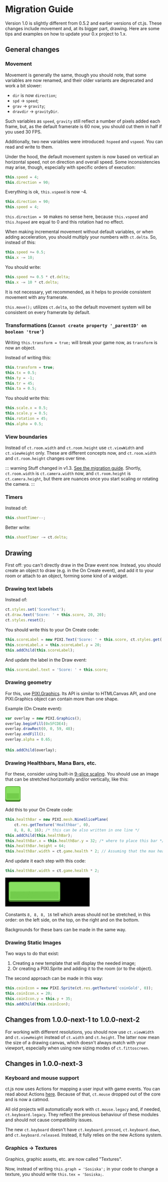 # Migration Guide

Version 1.0 is slightly different from 0.5.2 and earlier versions of ct.js. These changes include movement and, at its bigger part, drawing. Here are some tips and examples on how to update your 0.x project to 1.x.

## General changes

### Movement

Movement is generally the same, though you should note, that some variables are now renamed, and their older variants are deprecated and work a bit slower:

* `dir` is now `direction`;
* `spd` → `speed`;
* `grav` → `gravity`;
* `dravdir` → `gravityDir`.

Such variables as `speed`, `gravity` still reflect a number of pixels added each frame, but, as the default framerate is 60 now, you should cut them in half if you used 30 FPS.

Additionally, two new variables were introduced: `hspeed` and `vspeed`. You can read and write to them.

Under the hood, the default movement system is now based on vertical an horizontal speed, not on direction and overall speed. Some inconsistencies may arise, though, especially with specific orders of execution:

```js
this.speed = 4;
this.direction = 90;
```

Everything is ok, `this.vspeed` is now -4.

```js
this.direction = 90;
this.speed = 4;
```

`this.direction = 90` makes no sense here, because `this.vspeed` and `this.hspeed` are equal to 0 and this rotation had no effect.

When making incremental movement without default variables, or when adding acceleration, you should multiply your numbers with `ct.delta`. So, instead of this:

```js
this.speed += 0.5;
this.x -= 10;
```

You should write:

```js
this.speed += 0.5 * ct.delta;
this.x -= 10 * ct.delta;
```

It is not necessary, yet recommended, as it helps to provide consistent movement with any framerate. 

`this.move();` utilizes `ct.delta`, so the default movement system will be consistent on every framerate by default.

### Transformations (`Cannot create property '_parentID' on boolean 'true'`)

Writing `this.transform = true;` will break your game now, as `transform` is now an object.

Instead of writing this:

```js
this.transform = true;
this.tx = 0.5;
this.ty = -1;
this.tr = 45;
this.ta = 0.5;
```

You should write this:

```js
this.scale.x = 0.5;
this.scale.y = 0.5;
this.rotation = 45;
this.alpha = 0.5;
```

### View boundaries

Instead of `ct.room.width` and `ct.room.height` use `ct.viewWidth` and `ct.viewHeight` only. These are different concepts now, and `ct.room.width` and `ct.room.height` changes over time.

::: warning
Stuff changed in v1.3. [See the migration guide](./migration-1-2to1-3.md). Shortly, `ct.room.width` is `ct.camera.width` now, and `ct.room.height` is `ct.camera.height`, but there are nuances once you start scaling or rotating the camera.
:::

### Timers
Instead of:

```js
this.shootTimer--;
```

Better write:

```js
this.shootTimer -= ct.delta;
```

## Drawing

First off: you can't directly draw in the Draw event now. Instead, you should create an object to draw (e.g. in the On Create event), and add it to your room or attach to an object, forming some kind of a widget.

### Drawing text labels

Instead of:

```js
ct.styles.set('ScoreText');
ct.draw.text('Score: ' + this.score, 20, 20);
ct.styles.reset();
```

You should write this to your On Create code:

```js
this.scoreLabel = new PIXI.Text('Score: ' + this.score, ct.styles.get('ScoreText'));
this.scoreLabel.x = this.scoreLabel.y = 20;
this.addChild(this.scoreLabel);
```

And update the label in the Draw event:

```js
this.scoreLabel.text = 'Score: ' + this.score;
```

### Drawing geometry

For this, use [PIXI.Graphics](https://pixijs.download/release/docs/PIXI.Graphics.html). Its API is similar to HTMLCanvas API, and one PIXI.Graphics object can contain more than one shape.

Example (On Create event):

```js
var overlay = new PIXI.Graphics();
overlay.beginFill(0x5FCDE4);
overlay.drawRect(0, 0, 59, 48);
overlay.endFill();
overlay.alpha = 0.65;

this.addChild(overlay);
```

### Drawing Healthbars, Mana Bars, etc.

For these, consider using built-in [9-slice scaling](https://en.wikipedia.org/wiki/9-slice_scaling). You should use an image that can be stretched horizontally and/or vertically, like this:

![](./../images/migrationBarSource.png)

Add this to your On Create code:

```js
this.healthBar = new PIXI.mesh.NineSlicePlane(
    ct.res.getTexture('Healthbar', 0),
    8, 8, 8, 16); /* this can be also written in one line */
this.addChild(this.healthBar);
this.healthBar.x = this.healthBar.y = 32; /* where to place this bar */
this.healthBar.height = 64;
this.healthBar.width = ct.game.health * 2; // Assuming that the max health is 100 and you want 100×2 = 200px wide bar
```

And update it each step with this code:	

```js
this.healthBar.width = ct.game.health * 2;
```

![](./../images/migrationBars.gif)

Constants `8, 8, 8, 16` tell which areas should not be stretched, in this order: on the left side, on the top, on the right and on the bottom.

Backgrounds for these bars can be made in the same way.

### Drawing Static Images

Two ways to do that exist:

1. Creating a new template that will display the needed image;
2. Or creating a PIXI.Sprite and adding it to the room (or to the object).

The second approach can be made in this way:

```js
this.coinIcon = new PIXI.Sprite(ct.res.getTexture('coinGold', 0));
this.coinIcon.x = 20;
this.coinIcon.y = this.y + 35;
this.addChild(this.coinIcon);
```

## Changes from 1.0.0-next-1 to 1.0.0-next-2

For working with different resolutions, you should now use `ct.viewWidth` and `ct.viewHeight` instead of `ct.width` and `ct.height`. The latter now mean the size of a drawing canvas, which doesn't always match with your viewport, especially when using new sizing modes of `ct.fittoscreen`.

## Changes in 1.0.0-next-3

### Keyboard and mouse support

ct.js now uses Actions for mapping a user input with game events. You can read about Actions [here](../actions.md). Because of that, `ct.mouse` dropped out of the core and is now a catmod.

All old projects will automatically work with `ct.mouse.legacy` and, if needed, `ct.keyboard.legacy`. They reflect the previous behaviour of these modules and should not cause compatibility issues.

The new `ct.keyboard` doesn't have `ct.keyboard.pressed`, `ct.keyboard.down`, and `ct.keyboard.released`. Instead, it fully relies on the new Actions system.

### Graphics -> Textures

Graphics, graphic assets, etc. are now called "Textures".

Now, instead of writing `this.graph = 'Sosiska';` in your code to change a texture, you should write `this.tex = 'Sosiska;`.